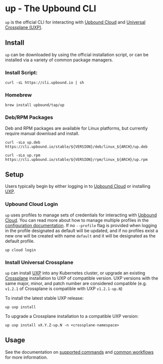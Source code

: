 # up - The Upbound CLI

`up` is the official CLI for interacting with [Upbound Cloud] and [Universal
Crossplane (UXP)].

## Install

`up` can be downloaded by using the official installation script, or can be
installed via a variety of common package managers.

### Install Script:

```
curl -sL https://cli.upbound.io | sh
```

### Homebrew

```
brew install upbound/tap/up
```

### Deb/RPM Packages

Deb and RPM packages are available for Linux platforms, but currently require
manual download and install.

```
curl -sLo up.deb https://cli.upbound.io/stable/${VERSION}/deb/linux_${ARCH}/up.deb
```

```
curl -sLo up.rpm https://cli.upbound.io/stable/${VERSION}/rpm/linux_${ARCH}/up.rpm
```

## Setup

Users typically begin by either logging in to [Upbound Cloud] or installing
[UXP].

### Upbound Cloud Login

`up` uses profiles to manage sets of credentials for interacting with [Upbound
Cloud]. You can read more about how to manage multiple profiles in the
[configuration documentation]. If no `--profile` flag is provided when logging
in the profile designated as default will be updated, and if no profiles exist a
new one will be created with name `default` and it will be designated as the
default profile.

```
up cloud login
```

### Install Universal Crossplane

`up` can install [UXP] into any Kubernetes cluster, or upgrade an existing
[Crossplane] installation to UXP of compatible version. UXP versions with the
same major, minor, and patch number are considered compatible (e.g. `v1.2.1` of
Crossplane is compatible with UXP `v1.2.1-up.N`)

To install the latest stable UXP release:

```
up uxp install
```

To upgrade a Crossplane installation to a compatible UXP version:

```
up uxp install vX.Y.Z-up.N -n <crossplane-namespace>
```

## Usage

See the documentation on [supported commands] and [common workflows] for more
information.


<!-- Named Links -->
[Upbound Cloud]: https://cloud.upbound.io/
[Universal Crossplane (UXP)]: https://github.com/upbound/universal-crossplane
[UXP]: https://github.com/upbound/universal-crossplane
[configuration documentation]: docs/configuration.md
[Crossplane]: https://crossplane.io
[supported commands]: docs/commands.md
[common workflows]: docs/workflows.md